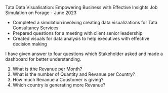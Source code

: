 Tata Data Visualisation: Empowering Business with Effective Insights Job
Simulation on Forage - June 2023


 * Completed a simulation involving creating data visualizations for Tata
   Consultancy Services
 * Prepared questions for a meeting with client senior leadership
 * Created visuals for data analysis to help executives with effective decision
   making


I have given answer to four questions which Stakeholder asked and made a dashboard for better understanding.
1. What is tthe Revanue per Month?
2. What is the number of Quantity and Revanue per Country?
3. How much Revanue a Coustomer is giving?
4. Which country is generating more Revanue?
